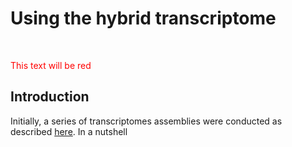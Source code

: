 # Using the hybrid transcriptome
<br>

<span style="color: red;">This text will be red</span>
## Introduction
  Initially, a series of transcriptomes assemblies were conducted as described [here](../README.md). In a nutshell
